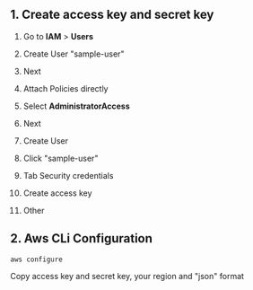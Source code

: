 

## 1. Create access key and secret key

1. Go to __IAM__ > __Users__

1. Create User "sample-user"
2. Next
3. Attach Policies directly
4. Select **AdministratorAccess**
5. Next
6. Create User
7. Click "sample-user"
8. Tab Security credentials
9. Create access key
1. Other

## 2. Aws CLi Configuration


    aws configure

Copy access key and secret key, your region and "json" format

